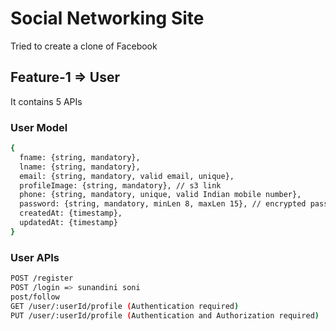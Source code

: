 # Social Networking Site

Tried to create a clone of Facebook

## Feature-1 => User

It contains 5 APIs

### User Model

```bash
{ 
  fname: {string, mandatory},
  lname: {string, mandatory},
  email: {string, mandatory, valid email, unique},
  profileImage: {string, mandatory}, // s3 link
  phone: {string, mandatory, unique, valid Indian mobile number}, 
  password: {string, mandatory, minLen 8, maxLen 15}, // encrypted password
  createdAt: {timestamp},
  updatedAt: {timestamp}
}
```

### User APIs

```bash
POST /register
POST /login => sunandini soni
post/follow
GET /user/:userId/profile (Authentication required)
PUT /user/:userId/profile (Authentication and Authorization required)
```